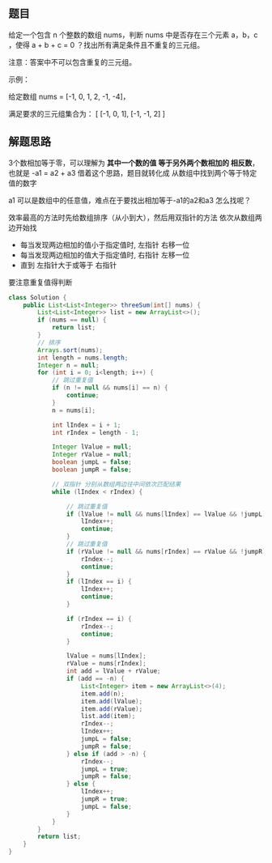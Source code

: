 ## 题目

给定一个包含 n 个整数的数组 nums，判断 nums 中是否存在三个元素 a，b，c ，使得 a + b + c = 0 ？找出所有满足条件且不重复的三元组。 

 注意：答案中不可以包含重复的三元组。 


 示例： 

 给定数组 nums = [-1, 0, 1, 2, -1, -4]，

满足要求的三元组集合为：
[
  [-1, 0, 1],
  [-1, -1, 2]
]

## 解题思路

3个数相加等于零，可以理解为 **其中一个数的值 等于另外两个数相加的 相反数**，也就是
 -a1 = a2 + a3
借着这个思路，题目就转化成 从数组中找到两个等于特定值的数字

a1 可以是数组中的任意值，难点在于要找出相加等于-a1的a2和a3
怎么找呢？

效率最高的方法时先给数组排序（从小到大），然后用双指针的方法 依次从数组两边开始找

* 每当发现两边相加的值小于指定值时, 左指针 右移一位
* 每当发现两边相加的值大于指定值时, 右指针 左移一位
* 直到 左指针大于或等于 右指针

要注意重复值得判断

```java
class Solution {
    public List<List<Integer>> threeSum(int[] nums) {
        List<List<Integer>> list = new ArrayList<>();
        if (nums == null) {
            return list;
        }
        // 排序
        Arrays.sort(nums);
        int length = nums.length;
        Integer n = null;
        for (int i = 0; i<length; i++) {
            // 跳过重复值
            if (n != null && nums[i] == n) {
                continue;
            }
            n = nums[i];

            int lIndex = i + 1;
            int rIndex = length - 1;

            Integer lValue = null;
            Integer rValue = null;
            boolean jumpL = false;
            boolean jumpR = false;

            // 双指针 分别从数组两边往中间依次匹配结果
            while (lIndex < rIndex) {

                // 跳过重复值
                if (lValue != null && nums[lIndex] == lValue && !jumpL) {
                    lIndex++;
                    continue;
                }
                // 跳过重复值
                if (rValue != null && nums[rIndex] == rValue && !jumpR) {
                    rIndex--;
                    continue;
                }
                if (lIndex == i) {
                    lIndex++;
                    continue;
                }

                if (rIndex == i) {
                    rIndex--;
                    continue;
                }

                lValue = nums[lIndex];
                rValue = nums[rIndex];
                int add = lValue + rValue;
                if (add == -n) {
                    List<Integer> item = new ArrayList<>(4);
                    item.add(n);
                    item.add(lValue);
                    item.add(rValue);
                    list.add(item);
                    rIndex--;
                    lIndex++;
                    jumpL = false;
                    jumpR = false;
                } else if (add > -n) {
                    rIndex--;
                    jumpL = true;
                    jumpR = false;
                } else {
                    lIndex++;
                    jumpR = true;
                    jumpL = false;
                }
            }
        }
        return list;
    }
}
```
